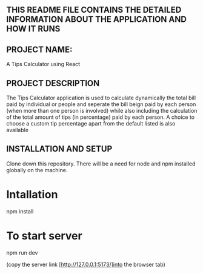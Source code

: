 ## THIS README FILE CONTAINS THE DETAILED INFORMATION ABOUT THE APPLICATION AND HOW IT RUNS 

## PROJECT NAME: 
A Tips Calculator using React 


## PROJECT DESCRIPTION
The Tips Calculator application is used to calculate dynamically the total bill paid by individual or people and seperate the bill beign paid by each person (when more than one person is involved) while also including the calculation of the total amount of tips (in percentage) paid by each person. A choice to choose a custom tip percentage apart from the default listed is also available

## INSTALLATION AND SETUP 
Clone down this repository. There will be a need for node and npm installed globally on the machine. 

# Intallation 
npm install 
 

# To start server
npm run dev

(copy the server link [http://127.0.0.1:5173/]into the browser tab)

